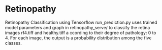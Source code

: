 # Retinopathy
Retinopathy Classification using Tensorflow
run_prediction.py uses trained model parameters and graph in retinopathy_serve/
to classify the retina images rf4.tiff and healthy.tiff a ccording to their degree of pathology: 0 to 4. For each image, the output is a probability distribution among the five classes.
